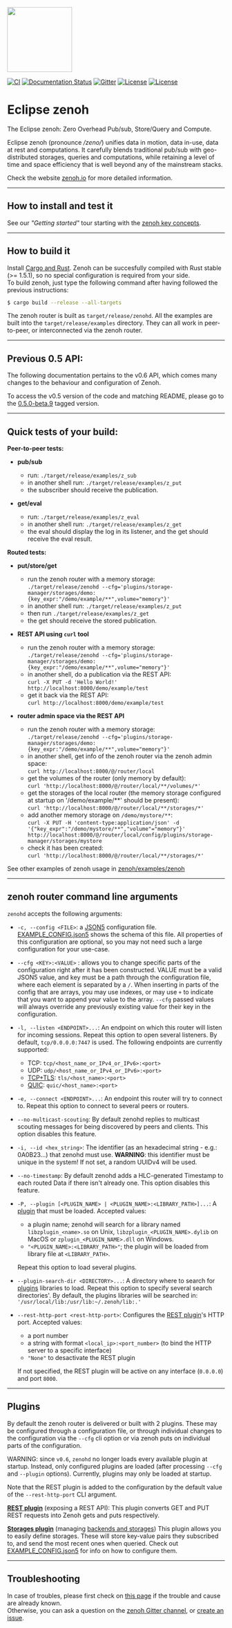 <img src="http://zenoh.io/img/zenoh-dragon-small.png" height="150">

[![CI](https://github.com/eclipse-zenoh/zenoh/workflows/CI/badge.svg)](https://github.com/eclipse-zenoh/zenoh/actions?query=workflow%3A%22CI%22)
[![Documentation Status](https://readthedocs.org/projects/zenoh-rust/badge/?version=latest)](https://zenoh-rust.readthedocs.io/en/latest/?badge=latest)
[![Gitter](https://badges.gitter.im/atolab/zenoh.svg)](https://gitter.im/atolab/zenoh?utm_source=badge&utm_medium=badge&utm_campaign=pr-badge)
[![License](https://img.shields.io/badge/License-EPL%202.0-blue)](https://choosealicense.com/licenses/epl-2.0/)
[![License](https://img.shields.io/badge/License-Apache%202.0-blue.svg)](https://opensource.org/licenses/Apache-2.0)

# Eclipse zenoh
The Eclipse zenoh: Zero Overhead Pub/sub, Store/Query and Compute.

Eclipse zenoh (pronounce _/zeno/_) unifies data in motion, data in-use, data at rest and computations. It carefully blends traditional pub/sub with geo-distributed storages, queries and computations, while retaining a level of time and space efficiency that is well beyond any of the mainstream stacks.

Check the website [zenoh.io](http://zenoh.io) for more detailed information.

-------------------------------
## How to install and test it

See our _"Getting started"_ tour starting with the [zenoh key concepts](https://zenoh.io/docs/getting-started/key-concepts/).

-------------------------------
## How to build it

Install [Cargo and Rust](https://doc.rust-lang.org/cargo/getting-started/installation.html). Zenoh can be succesfully compiled with Rust stable (>= 1.5.1), so no special configuration is required from your side.  
To build zenoh, just type the following command after having followed the previous instructions:

```bash
$ cargo build --release --all-targets
```

The zenoh router is built as `target/release/zenohd`. All the examples are built into the `target/release/examples` directory. They can all work in peer-to-peer, or interconnected via the zenoh router.

-------------------------------
## Previous 0.5 API:
The following documentation pertains to the v0.6 API, which comes many changes to the behaviour and configuration of Zenoh. 

To access the v0.5 version of the code and matching README, please go to the [0.5.0-beta.9](https://github.com/eclipse-zenoh/zenoh/tree/0.5.0-beta.9) tagged version.

-------------------------------
## Quick tests of your build:

**Peer-to-peer tests:**

 - **pub/sub**
    - run: `./target/release/examples/z_sub`
    - in another shell run: `./target/release/examples/z_put`
    - the subscriber should receive the publication.

 - **get/eval**
    - run: `./target/release/examples/z_eval`
    - in another shell run: `./target/release/examples/z_get`
    - the eval should display the log in its listener, and the get should receive the eval result.

**Routed tests:**

 - **put/store/get**
    - run the zenoh router with a memory storage:  
      `./target/release/zenohd --cfg='plugins/storage-manager/storages/demo:{key_expr:"/demo/example/**",volume="memory"}'`
    - in another shell run: `./target/release/examples/z_put`
    - then run `./target/release/examples/z_get`
    - the get should receive the stored publication.

 - **REST API using `curl` tool**
    - run the zenoh router with a memory storage:  
      `./target/release/zenohd --cfg='plugins/storage-manager/storages/demo:{key_expr:"/demo/example/**",volume="memory"}'`
    - in another shell, do a publication via the REST API:  
      `curl -X PUT -d 'Hello World!' http://localhost:8000/demo/example/test`
    - get it back via the REST API:  
      `curl http://localhost:8000/demo/example/test`

  - **router admin space via the REST API**
    - run the zenoh router with a memory storage:  
      `./target/release/zenohd --cfg='plugins/storage-manager/storages/demo:{key_expr:"/demo/example/**",volume="memory"}'`
    - in another shell, get info of the zenoh router via the zenoh admin space:  
      `curl http://localhost:8000/@/router/local`
    - get the volumes of the router (only memory by default):  
      `curl 'http://localhost:8000/@/router/local/**/volumes/*'`
    - get the storages of the local router (the memory storage configured at startup on '/demo/example/**' should be present):  
     `curl 'http://localhost:8000/@/router/local/**/storages/*'`
    - add another memory storage on `/demo/mystore/**`:  
      `curl -X PUT -H 'content-type:application/json' -d '{"key_expr":"/demo/mystore/**","volume"="memory"}' http://localhost:8000/@/router/local/config/plugins/storage-manager/storages/mystore`
    - check it has been created:  
      `curl 'http://localhost:8000/@/router/local/**/storages/*'`


See other examples of zenoh usage in [zenoh/examples/zenoh](https://github.com/eclipse-zenoh/zenoh/tree/master/zenoh/examples/zenoh)

-------------------------------
## zenoh router command line arguments
`zenohd` accepts the following arguments:

  * `-c, --config <FILE>`: a [JSON5](https://json5.org) configuration file. [EXAMPLE_CONFIG.json5](https://github.com/eclipse-zenoh/zenoh/tree/master/EXAMPLE_CONFIG.json5) shows the schema of this file. All properties of this configuration are optional, so you may not need such a large configuration for your use-case.
  * `--cfg <KEY>:<VALUE>` : allows you to change specific parts of the configuration right after it has been constructed. VALUE must be a valid JSON5 value, and key must be a path through the configuration file, where each element is separated by a `/`. When inserting in parts of the config that are arrays, you may use indexes, or may use `+` to indicate that you want to append your value to the array. `--cfg` passed values will always override any previously existing value for their key in the configuration.
  * `-l, --listen <ENDPOINT>...`: An endpoint on which this router will listen for incoming sessions. 
    Repeat this option to open several listeners. By default, `tcp/0.0.0.0:7447` is used. The following endpoints are currently supported:
      - TCP: `tcp/<host_name_or_IPv4_or_IPv6>:<port>`
      - UDP: `udp/<host_name_or_IPv4_or_IPv6>:<port>`
      - [TCP+TLS](https://zenoh.io/docs/manual/tls/): `tls/<host_name>:<port>`
      - [QUIC](https://zenoh.io/docs/manual/quic/): `quic/<host_name>:<port>`
  * `-e, --connect <ENDPOINT>...`: An endpoint this router will try to connect to. Repeat this option to connect to several peers or routers.
  * `--no-multicast-scouting`: By default zenohd replies to multicast scouting messages for being discovered by peers and clients.
    This option disables this feature.
  * `-i, --id <hex_string>`: The identifier (as an hexadecimal string - e.g.: 0A0B23...) that zenohd must use.
     **WARNING**: this identifier must be unique in the system! If not set, a random UUIDv4 will be used.
  * `--no-timestamp`: By default zenohd adds a HLC-generated Timestamp to each routed Data if there isn't already one.
    This option disables this feature.
  * `-P, --plugin [<PLUGIN_NAME> | <PLUGIN_NAME>:<LIBRARY_PATH>]...`: A [plugin](https://zenoh.io/docs/manual/plugins/) that must be loaded. Accepted values:
     - a plugin name; zenohd will search for a library named `libzplugin_<name>.so` on Unix, `libzplugin_<PLUGIN_NAME>.dylib` on MacOS or `zplugin_<PLUGIN_NAME>.dll` on Windows.
     - `"<PLUGIN_NAME>:<LIBRARY_PATH>"`; the plugin will be loaded from library file at `<LIBRARY_PATH>`.

    Repeat this option to load several plugins.
  * `--plugin-search-dir <DIRECTORY>...`: A directory where to search for [plugins](https://zenoh.io/docs/manual/plugins/) libraries to load.
    Repeat this option to specify several search directories'. By default, the plugins libraries will be searched in:
    `'/usr/local/lib:/usr/lib:~/.zenoh/lib:.'`
  * `--rest-http-port <rest-http-port>`: Configures the [REST plugin](https://zenoh.io/docs/manual/plugin-http/)'s HTTP port. Accepted values:
      - a port number
      - a string with format `<local_ip>:<port_number>` (to bind the HTTP server to a specific interface)
      - `"None"` to desactivate the REST plugin

    If not specified, the REST plugin will be active on any interface (`0.0.0.0`) and port `8000`.

-------------------------------
## Plugins
By default the zenoh router is delivered or built with 2 plugins. These may be configured through a configuration file, or through individual changes to the configuration via the `--cfg` cli option or via zenoh puts on individual parts of the configuration.

WARNING: since `v0.6`, `zenohd` no longer loads every available plugin at startup. Instead, only configured plugins are loaded (after processing `--cfg` and `--plugin` options). Currently, plugins may only be loaded at startup.  

Note that the REST plugin is added to the configuration by the default value of the `--rest-http-port` CLI argument.

**[REST plugin](https://zenoh.io/docs/manual/plugin-http/)** (exposing a REST API):
This plugin converts GET and PUT REST requests into Zenoh gets and puts respectively.

**[Storages plugin](https://zenoh.io/docs/manual/plugin-storages/)** (managing [backends and storages](https://zenoh.io/docs/manual/backends/))
This plugin allows you to easily define storages. These will store key-value pairs they subscribed to, and send the most recent ones when queried. Check out [EXAMPLE_CONFIG.json5](https://github.com/eclipse-zenoh/zenoh/tree/master/EXAMPLE_CONFIG.json5) for info on how to configure them.

-------------------------------
## Troubleshooting

In case of troubles, please first check on [this page](https://zenoh.io/docs/getting-started/troubleshooting/) if the trouble and cause are already known.  
Otherwise, you can ask a question on the [zenoh Gitter channel](https://gitter.im/atolab/zenoh), or [create an issue](https://github.com/eclipse-zenoh/zenoh/issues).
